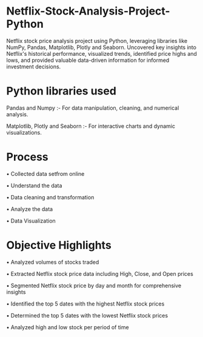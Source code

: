# Netflix-Stock-Analysis-Project-Python

Netflix stock price analysis project using Python, leveraging libraries like NumPy, Pandas, Matplotlib, Plotly and Seaborn. Uncovered key insights into Netflix's historical performance, visualized trends, identified price highs and lows, and provided valuable data-driven information for informed investment decisions.


# Python libraries used

Pandas and Numpy :- For data manipulation, cleaning, and numerical analysis.
                                                                             
Matplotlib, Plotly and Seaborn :- For interactive charts and dynamic visualizations.


# Process

•	Collected data setfrom online

•	Understand the data

•	Data cleaning and transformation

•	Analyze the data

•	Data Visualization


# Objective Highlights

•	Analyzed volumes of stocks traded

•	Extracted Netflix stock price data including High, Close, and Open prices

•	Segmented Netflix stock price by day and month for comprehensive insights

•	Identified the top 5 dates with the highest Netflix stock prices

•	Determined the top 5 dates with the lowest Netflix stock prices

•	Analyzed high and low stock per period of time









